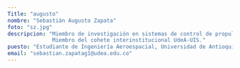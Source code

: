 ```yaml
---
Title: "augusto"
nombre: "Sebastián Augusto Zapata"
foto: "sz.jpg"
descripcion: "Miembro de investigación en sistemas de control de propulsión y guiado.
              Miembro del cohete interinstitucional UdeA-UIS."
puesto: "Estudiante de Ingeniería Aeroespacial, Universidad de Antioquia"
email: "sebastian.zapatag1@udea.edu.co"
---
```

